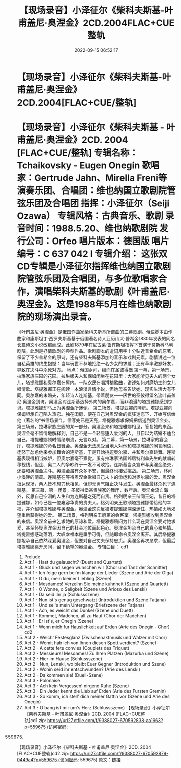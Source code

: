 ﻿---
title: 【现场录音】小泽征尔《柴科夫斯基-叶甫盖尼·奥涅金》2CD.2004FLAC+CUE整轨
date: 2022-09-15 06:52:17
categories: 古典音乐、新世纪、纯音雅乐
tags: 纯音雅乐
---
# 【现场录音】小泽征尔《柴科夫斯基-叶甫盖尼·奥涅金》2CD.2004[FLAC+CUE/整轨]

【现场录音】小泽征尔《柴科夫斯基 - 叶甫盖尼·奥涅金》2CD. 2004 [FLAC+CUE/整轨]
专辑名称：Tchaikovsky - Eugen Onegin
歌唱家：Gertrude Jahn、Mirella Freni等
演奏乐团、合唱团：维也纳国立歌剧院管弦乐团及合唱团
指挥：小泽征尔（Seiji Ozawa）
专辑风格：古典音乐、歌剧
录音时间：1988.5.20、维也纳歌剧院
发行公司：Orfeo
唱片版本：德国版
唱片编号：C 637 042 I
专辑介绍：
这张双CD专辑是小泽征尔指挥维也纳国立歌剧院管弦乐团及合唱团，与多位歌唱家合作，演唱柴科夫斯基的歌剧《叶甫盖尼·奥涅金》。这是1988年5月在维也纳歌剧院的现场演出录音。
===================
《叶甫盖尼·奥涅金》是俄国作曲家柴科夫斯基所谱曲的三幕歌剧。俄语脚本由作曲家和康斯坦丁·西罗夫斯基基于俄国著名诗人亚历山大·普希金1830年发表的同名长篇诗文小说改编而成。此剧1879年在尼古莱·鲁宾斯坦指挥下首演于莫斯科马利剧院。此剧是抒情歌剧的典型作品。歌剧脚本的遣词用字十分贴近普希金的原著，保留了不少普希金的原诗，还有柴科夫斯基添加的音乐和戏剧元素。剧情讲述一位自私英雄的终生抱憾：当年玩世不恭地拒绝一名少女的求爱；还有草率激怒好友，导致在决斗中杀死对方。
地点：俄国乡间，继而在圣彼得堡
第一幕，第一场景，拉琳家族庄园的花园。拉琳娜夫人和保姆闲坐在花园里：大家能听见夫人的两个女儿，塔提雅娜和奥尔嘉在屋内。一队农民在唱滑稽歌曲，讲述如何对磨坊主的女儿唱情歌。塔提雅娜正在阅读一本浪漫言情小说，但她母亲告诉她，现实生活大有不同。奥尔嘉的未婚夫，年轻诗人连斯基，带着朋友——厌世的圣彼得堡名流叶甫盖尼·奥涅金到访。奥涅金对连斯基选择外向的奥尔嘉，而非浪漫的塔提雅娜感到惊讶。塔提雅娜却马上为奥涅金所迷倒。
第二场景，塔提亚娜的睡房。塔提亚娜向保姆坦承自己陷入热恋。独在闺房，便在自己对奥涅金的疯狂迷恋下，开始写信给他（著名的“书信场景”）。信写完已是天亮，塔提雅娜求保姆把信送到奥涅金处。
第三场景，拉琳家族庄园的某一部分。奥涅金来和塔提雅娜相见，答复她的来函。奥涅金毫不留情地解释到，自己不是一个轻易堕入爱河的人，且自以为结婚不适合自己。塔提雅娜顿时情绪崩溃，无言以对。
第二幕，第一场景，拉琳家的宴会厅，塔提雅娜的命名日舞会。奥涅金无法忍受当地人对他和塔提雅娜的闲言闲语，迁怒于怂恿他来参加舞会的连斯基，于是开始挑逗奥尔嘉，并和奥尔嘉跳舞。连斯基表现得相当嫉妒，但奥尔嘉毫不察觉。虽有拉琳家法国邻居特利盖先生的献唱转移视线，但连、奥二人的争吵终于一发不可收拾。连斯基当众宣布与奥涅金绝交，还要和奥涅金决斗。奥涅金虽有众多不安，但最终也接受挑战。
第二场景，林间小溪畔的清晨。连斯基在等待奥涅金歌唱自己未卜的命运和对奥尔嘉的爱。奥涅金抵达现场，两人皆不想刀枪相见，但却无勇气阻止决斗发生。奥涅金最终杀死了连斯基。
第三幕，第一场景，圣彼得堡某贵族家的舞厅，数年后。奥涅金流亡海外，反思自己空洞的人生和为连斯基之死而自责。格列明亲王偕同王妃，昔日的塔提雅娜，如今已是一位雍容华贵的贵夫人。格列明亲王歌颂塔提雅娜带给他的幸福，并介绍塔提雅娜与奥涅金。奥涅金这次反被塔提雅娜深深迷住，热情如火地渴望重新获得她的爱。
第二场景，格列明亲王府第的会客室。塔提雅娜收到奥涅金的来信。奥涅金前来乞求她的原谅和爱。塔提雅娜质问为什么现在奥涅金要对她求爱，甚至怀疑奥涅金因自己的社会地位而起色心。奥涅金坦承自己的真心和热情。塔提雅娜感动落泪，大叹幸福本是垂手可得，但随即命令奥涅金离开。其后塔提雅娜坦承自己依然深爱奥涅金，但要对自己丈夫保持忠贞。奥涅金再次恳求，但最后塔提雅娜离开房间，留下绝望的奥涅金。
专辑曲目：
cd1
01. Prelude
02. Act 1 - Hast du gelauscht? (Duett and Quartett)
03. Act 1 - Gluck und segen wunschen wir (Chor und Tanz der
Schnitter)
04. Act 1 - Ich folge gern bei'm klange der Lieder (Szene und
Arie der Olga)
05. Act 1 - O du, mein kleiner Liebling (Szene)
06. Act 1 - Mesdames! Verzeihn Sie meine kuhnheit (Szene und
Quartett)
07. Act 1 - O Wonne, o Seligkeit (Szene und Arioso des
Lenski)
08. Act 1 - Da seid ihr ja (Schlussszene)
09. Act 1 - Nun ist's genug geschwatzt (Introduktion und Szene
Tatjana)
10. Act 1 - Und sei's mein Untergang (Briefszene der
Tatjana)
11. Act 1 - Ach, es weicht das Dunkel (Szene und Duett)
12. Act 1 - Kommet, Madchen, all zu Hauf (Chor der
Madchen)
13. Act 1 - Er ist's, er Onegin (Szene)
14. Act 1 - Wenn mich fur Hauslichkeit auf Erden (Arie des
Onegin - Chor)
cd2
01. Act 2 - Welch' Festesglanz (Zwischenaktmusik und Walzer
mit Chor)
02. Act 2 - Womit hab ich von lhnen diesen Spott verdient?
(Szene)
03. Act 2 - A cette fete convies (Couplets des Triquet)
04. Act 2 - Messieurs! Mesdames! Zu lhren Platzen (Mazurka und
Szene)
05. Act 2 - Hier im Hause (Schlussszene)
06. Act 2 - Nun, Lenski, wo bleibt Euer Gegner (Introduktion
und Szene)
07. Act 2 - Wohin seid ihr entschwunden? (Arie des
Lenski)
08. Act 2 - Da kommen sie! (Duell-Szene)
09. Act 3 - Polonaise
10. Act 3 - Ach kein Vergessen! nirgend Ruhe (Szene)
11. Act 3 - Ein Jeder kennt die Lieb auf Erden (Arie des
Fursten Gremin)
12. Act 3 - So komm, ich stell' dich meiner Gattin vor (Szene
und Arie des Onegin)
13. Act 3 - O bang ist mir um's Herz (Schlussszene)
【现场录音】小泽征尔《柴科夫斯基 - 叶甫盖尼·奥涅金》2CD.
2004 [FLAC+CUE整轨]cd1.zip: https://url27.ctfile.com/f/9388027-670592838-aa1963?p=559675 (访问密码:
559675)
【现场录音】小泽征尔《柴科夫斯基 - 叶甫盖尼·奥涅金》2CD.
2004 [FLAC+CUE整轨]cd2.zip: https://url27.ctfile.com/f/9388027-670592879-0449a4?p=559675 (访问密码:
559675)
原文：[链接](https://blog.sina.com.cn/s/blog_1647c7e7601030zeq.html)